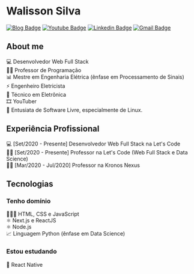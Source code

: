 # Walisson Silva

[![Blog Badge](https://img.shields.io/badge/Blog-walissonsilva.com-blue)](https://walissonsilva.com/blog)
[![Youtube Badge](https://img.shields.io/badge/-Youtube-FF0000?style=flat-square&labelColor=FF0000&logo=youtube&logoColor=white&link=https://youtube.com/c/walissonsilva)](https://youtube.com/c/walissonsilva)
[![Linkedin Badge](https://img.shields.io/badge/LinkedIn-WalissonSilva-blue?style=flat-square&logo=Linkedin&logoColor=white&link=https://www.linkedin.com/in/walissonsilva/)](https://www.linkedin.com/in/walissonsilva/) 
[![Gmail Badge](https://img.shields.io/badge/-walissonsilva10@gmail.com-c14438?style=flat-square&logo=Gmail&logoColor=white&link=mailto:walissonsilva10@gmail.com)](mailto:walissonsilva10@gmail.com)

## About me

💻  Desenvolvedor Web Full Stack  
👨‍🏫  Professor de Programação  
📊  Mestre em Engenharia Elétrica (ênfase em Processamento de Sinais)  
⚡  Engenheiro Eletricista  
🔋  Técnico em Eletrônica  
🎞️  YouTuber  
🐧  Entusiata de Software Livre, especialmente de Linux.  

## Experiência Profissional

💻  [Set/2020 - Presente] Desenvolvedor Web Full Stack na Let's Code  
👨‍🏫  [Set/2020 - Presente] Professor na Let's Code (Web Full Stack e Data Science)  
👨‍🏫  [Mar/2020 - Jul/2020] Professor na Kronos Nexus  
 
## Tecnologias

### Tenho domínio

👨🏽‍💻  HTML, CSS e JavaScript  
⚛️  Next.js e ReactJS  
⚛️  Node.js  
📈  Linguagem Python (ênfase em Data Science)  

### Estou estudando

📱  React Native


